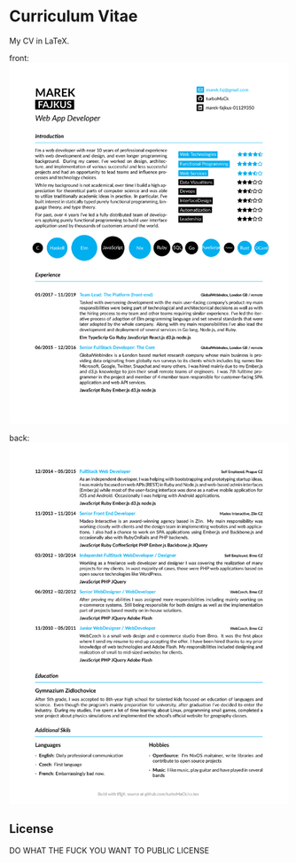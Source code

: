 # Curriculum Vitae

My CV in LaTeX.

front:
![front-page](images/cv-1.png)

back:
![back-page](images/cv-2.png)

## License

DO WHAT THE FUCK YOU WANT TO PUBLIC LICENSE
